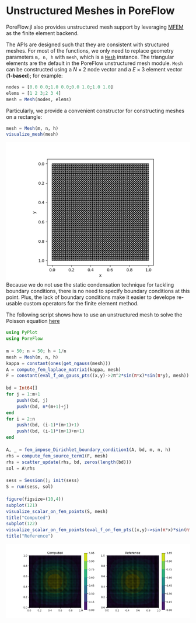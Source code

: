 # Unstructured Meshes in PoreFlow

PoreFlow.jl also provides unstructured mesh support by leveraging [MFEM](https://mfem.org/) as the finite element backend. 

The APIs are designed such that they are consistent with structured meshes. For most of the functions, we only need to replace geometry parameters `m, n, h` with `mesh`, which is a [`Mesh`](@ref) instance. The triangular elements are the default in the PoreFlow unstructured mesh module.  `Mesh` can be constructed using a $N\times 2$ node vector and a $E\times 3$ element vector (**1-based**); for example:

```julia
nodes = [0.0 0.0;1.0 0.0;0.0 1.0;1.0 1.0]
elems = [1 2 3;2 3 4]
mesh = Mesh(nodes, elems)
```

Particularly, we provide a convenient constructor for constructing meshes on a rectangle: 

```julia
mesh = Mesh(m, n, h)
visualize_mesh(mesh)
```

![](./assets/mfem/mfem_mesh.png)
Because we do not use the static condensation technique for tackling boundary conditions, there is no need to specify boundary conditions at this point. Plus, the lack of boundary conditions make it easier to develope re-usable custom operators for the finite element method. 

The following script shows how to use an unstructured mesh to solve the Poisson equation [here](https://kailaix.github.io/PoreFlow.jl/dev/gallery/#Poisson's-Equation)

```julia
using PyPlot 
using PoreFlow

m = 50; n = 50; h = 1/n 
mesh = Mesh(m, n, h)
kappa = constant(ones(get_ngauss(mesh)))
A = compute_fem_laplace_matrix1(kappa, mesh)
F = constant(eval_f_on_gauss_pts((x,y)->2π^2*sin(π*x)*sin(π*y), mesh))

bd = Int64[]
for j = 1:m+1
    push!(bd, j)
    push!(bd, n*(m+1)+j)
end
for i = 2:n
    push!(bd, (i-1)*(m+1)+1)
    push!(bd, (i-1)*(m+1)+m+1)
end

A, _ = fem_impose_Dirichlet_boundary_condition1(A, bd, m, n, h)
rhs = compute_fem_source_term1(F, mesh)
rhs = scatter_update(rhs, bd, zeros(length(bd)))
sol = A\rhs

sess = Session(); init(sess)
S = run(sess, sol)

figure(figsize=(10,4))
subplot(121)
visualize_scalar_on_fem_points(S, mesh)
title("Computed")
subplot(122)
visualize_scalar_on_fem_points(eval_f_on_fem_pts((x,y)->sin(π*x)*sin(π*y), mesh), mesh)
title("Reference")
```

![](./assets/mfem/poisson.png)